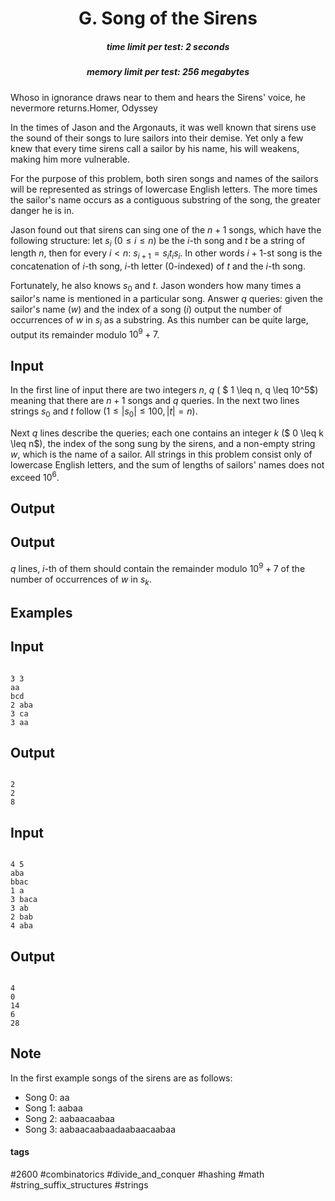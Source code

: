 <h1 style='text-align: center;'> G. Song of the Sirens</h1>

<h5 style='text-align: center;'>time limit per test: 2 seconds</h5>
<h5 style='text-align: center;'>memory limit per test: 256 megabytes</h5>

 Whoso in ignorance draws near to them and hears the Sirens' voice, he nevermore returns.Homer, Odyssey

In the times of Jason and the Argonauts, it was well known that sirens use the sound of their songs to lure sailors into their demise. Yet only a few knew that every time sirens call a sailor by his name, his will weakens, making him more vulnerable. 

For the purpose of this problem, both siren songs and names of the sailors will be represented as strings of lowercase English letters. The more times the sailor's name occurs as a contiguous substring of the song, the greater danger he is in.

Jason found out that sirens can sing one of the $n+1$ songs, which have the following structure: let $s_i$ ($0 \leq i \leq n$) be the $i$-th song and $t$ be a string of length $n$, then for every $i < n$: $s_{i+1} = s_i t_i s_i$. In other words $i+1$-st song is the concatenation of $i$-th song, $i$-th letter ($0$-indexed) of $t$ and the $i$-th song. 

Fortunately, he also knows $s_0$ and $t$. Jason wonders how many times a sailor's name is mentioned in a particular song. Answer $q$ queries: given the sailor's name ($w$) and the index of a song ($i$) output the number of occurrences of $w$ in $s_i$ as a substring. As this number can be quite large, output its remainder modulo $10^9+7$.

## Input

In the first line of input there are two integers $n$, $q$ ( $ 1 \leq n, q \leq 10^5$) meaning that there are $n+1$ songs and $q$ queries. In the next two lines strings $s_0$ and $t$ follow ($1 \leq |s_0| \leq 100, |t| = n$). 

Next $q$ lines describe the queries; each one contains an integer $k$ ($ 0 \leq k \leq n$), the index of the song sung by the sirens, and a non-empty string $w$, which is the name of a sailor. All strings in this problem consist only of lowercase English letters, and the sum of lengths of sailors' names does not exceed $10^6$.

## Output

## Output

 $q$ lines, $i$-th of them should contain the remainder modulo $10^9+7$ of the number of occurrences of $w$ in $s_k$.

## Examples

## Input


```

3 3
aa
bcd
2 aba
3 ca
3 aa

```
## Output


```

2
2
8

```
## Input


```

4 5
aba
bbac
1 a
3 baca
3 ab
2 bab
4 aba

```
## Output


```

4
0
14
6
28

```
## Note

In the first example songs of the sirens are as follows: 

* Song $0$: aa
* Song $1$: aabaa
* Song $2$: aabaacaabaa
* Song $3$: aabaacaabaadaabaacaabaa


#### tags 

#2600 #combinatorics #divide_and_conquer #hashing #math #string_suffix_structures #strings 